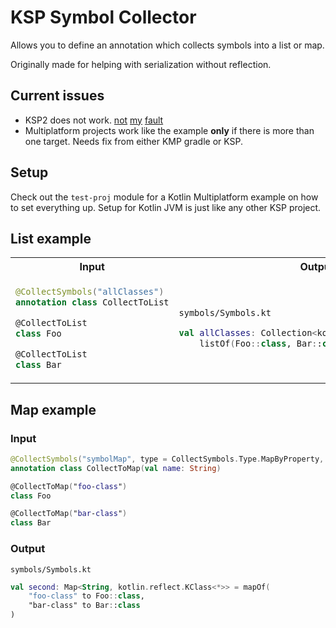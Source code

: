 # KSP Symbol Collector

Allows you to define an annotation which collects symbols into a list or map.

Originally made for helping with serialization without reflection.

## Current issues

* KSP2 does not work.
  [not](https://github.com/google/ksp/issues/2001) [my](https://github.com/google/ksp/issues/1823) [fault](https://github.com/google/ksp/issues/1941)
* Multiplatform projects work like the example **only** if there is more than one target.
  Needs fix from either KMP gradle or KSP.

## Setup

Check out the `test-proj` module for a Kotlin Multiplatform example on how to set everything up.
Setup for Kotlin JVM is just like any other KSP project.

## List example

<table>
<tr>
<th>Input</th>
<th>Output</th>
</tr>
<tr>
<td>

```kotlin
@CollectSymbols("allClasses")
annotation class CollectToList

@CollectToList
class Foo

@CollectToList
class Bar
```

</td>
<td>

`symbols/Symbols.kt`

```kotlin
val allClasses: Collection<kotlin.reflect.KClass<*>> =
    listOf(Foo::class, Bar::class)
```

</td>
</tr>
</table>

## Map example

### Input

```kotlin
@CollectSymbols("symbolMap", type = CollectSymbols.Type.MapByProperty, property = "name")
annotation class CollectToMap(val name: String)

@CollectToMap("foo-class")
class Foo

@CollectToMap("bar-class")
class Bar
```

### Output

`symbols/Symbols.kt`

```kotlin
val second: Map<String, kotlin.reflect.KClass<*>> = mapOf(
    "foo-class" to Foo::class,
    "bar-class" to Bar::class
)

```